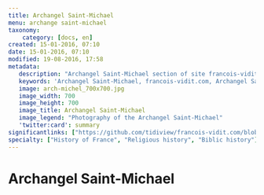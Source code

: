 ```yaml
---
title: Archangel Saint-Michael
menu: archange saint-michael
taxonomy:
    category: [docs, en]
created: 15-01-2016, 07:10
date: 15-01-2016, 07:10
modified: 19-08-2016, 17:58
metadata:
   description: "Archangel Saint-Michael section of site francois-vidit.com"
   keywords: 'Archangel Saint-Michael, francois-vidit.com, Archangel Saint-Michael section'
   image: arch-michel_700x700.jpg
   image_width: 700
   image_height: 700
   image_title: Archangel Saint-Michael
   image_legend: "Photography of the Archangel Saint-Michael"
   'twitter:card': summary
significantlinks: ["https://github.com/tidiview/francois-vidit.com/blob/develop/user/sites/docs/pages/01.home/04.mont-saint-michel/01.arch-michel/chapter.en.md"]
specialty: ["History of France", "Religious history", "Biblic history"]
---
```


# Archangel Saint-Michael